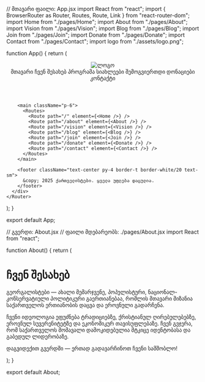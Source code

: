 // მთავარი ფაილი: App.jsx
import React from "react";
import { BrowserRouter as Router, Routes, Route, Link } from "react-router-dom";
import Home from "./pages/Home";
import About from "./pages/About";
import Vision from "./pages/Vision";
import Blog from "./pages/Blog";
import Join from "./pages/Join";
import Donate from "./pages/Donate";
import Contact from "./pages/Contact";
import logo from "./assets/logo.png";

function App() {
  return (
    <Router>
      <div className="min-h-screen bg-red-900 text-white">
        <header className="flex items-center justify-between px-6 py-4 shadow-md bg-red-950">
          <img src={logo} alt="ლოგო" className="h-14" />
          <nav className="space-x-4 text-lg">
            <Link to="/">მთავარი</Link>
            <Link to="/about">ჩვენ შესახებ</Link>
            <Link to="/vision">პროგრამა</Link>
            <Link to="/blog">სიახლეები</Link>
            <Link to="/join">შემოგვიერთდი</Link>
            <Link to="/donate">დონაციები</Link>
            <Link to="/contact">კონტაქტი</Link>
          </nav>
        </header>

        <main className="p-6">
          <Routes>
            <Route path="/" element={<Home />} />
            <Route path="/about" element={<About />} />
            <Route path="/vision" element={<Vision />} />
            <Route path="/blog" element={<Blog />} />
            <Route path="/join" element={<Join />} />
            <Route path="/donate" element={<Donate />} />
            <Route path="/contact" element={<Contact />} />
          </Routes>
        </main>

        <footer className="text-center py-4 border-t border-white/20 text-sm">
          &copy; 2025 ქართველისტები. ყველა უფლება დაცულია.
        </footer>
      </div>
    </Router>
  );
}

export default App;

// გვერდი: About.jsx
// ფაილი მდებარეობს: ./pages/About.jsx
import React from "react";

function About() {
  return (
    <div className="max-w-4xl mx-auto space-y-6">
      <h1 className="text-3xl font-bold">ჩვენ შესახებ</h1>
      <p className="text-lg">
        გეორგალისტები — ახალი მემარჯვენე, პოპულისტური, ნაციონალ-კონსერვატიული პოლიტიკური გაერთიანებაა,
        რომლის მთავარი მიზანია საქართველოს ერთიანობის დაცვა და ეროვნული გადარჩენა.
      </p>
      <p className="text-lg">
        ჩვენი იდეოლოგია ეფუძნება ტრადიციებზე, ქრისტიანულ ღირებულებებზე, ეროვნულ სუვერენიტეტზე და ეკონომიკურ თავისუფლებაზე.
        ჩვენ გვჯერა, რომ საქართველოს მომავალი დამოკიდებულია მტკიცე იდენტობასა და გაბედულ ლიდერობაზე.
      </p>
      <p className="text-lg font-semibold text-yellow-300">
        დაგვიდექით გვერდში — ერთად გადავარჩინოთ ჩვენი სამშობლო!
      </p>
    </div>
  );
}

export default About;

